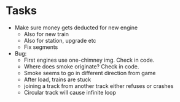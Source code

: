 # Tasks
- Make sure money gets deducted for new engine
  - Also for new train
  - Also for station, upgrade etc
  - Fix segments
- Bug:
  - First engines use one-chimney img. Check in code.
  - Where does smoke originate? Check in code.
  - Smoke seems to go in different direction from game
  - After load, trains are stuck
  - joining a track from another track either refuses or crashes
  - Circular track will cause infinite loop
